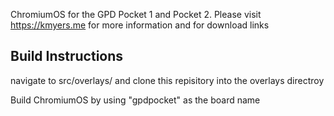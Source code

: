 ChromiumOS for the GPD Pocket 1 and Pocket 2. Please visit https://kmyers.me for more information and for download links

## Build Instructions ##

navigate to src/overlays/ and clone this repisitory into the overlays directroy

Build ChromiumOS by using "gpdpocket" as the board name
